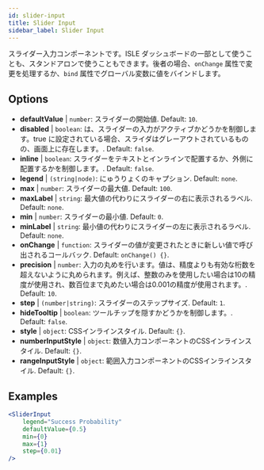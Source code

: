 ```yaml
---
id: slider-input
title: Slider Input
sidebar_label: Slider Input
---
```


スライダー入力コンポーネントです。ISLE ダッシュボードの一部として使うことも、スタンドアロンで使うこともできます。後者の場合、`onChange` 属性で変更を処理するか、`bind` 属性でグローバル変数に値をバインドします。

## Options

* __defaultValue__ | `number`: スライダーの開始値. Default: `10`.
* __disabled__ | `boolean`: は、スライダーの入力がアクティブかどうかを制御します。true に設定されている場合、スライダはグレーアウトされているものの、画面上に存在します。. Default: `false`.
* __inline__ | `boolean`: スライダーをテキストとインラインで配置するか、外側に配置するかを制御します。. Default: `false`.
* __legend__ | `(string|node)`: にゅうりょくのキャプション. Default: `none`.
* __max__ | `number`: スライダーの最大値. Default: `100`.
* __maxLabel__ | `string`: 最大値の代わりにスライダーの右に表示されるラベル. Default: `none`.
* __min__ | `number`: スライダーの最小値. Default: `0`.
* __minLabel__ | `string`: 最小値の代わりにスライダーの左に表示されるラベル. Default: `none`.
* __onChange__ | `function`: スライダーの値が変更されたときに新しい値で呼び出されるコールバック. Default: `onChange() {}`.
* __precision__ | `number`: 入力の丸めを行います。値は、精度よりも有効な桁数を超えないように丸められます。例えば、整数のみを使用したい場合は10の精度が使用され、数百位まで丸めたい場合は0.001の精度が使用されます。. Default: `10`.
* __step__ | `(number|string)`: スライダーのステップサイズ. Default: `1`.
* __hideTooltip__ | `boolean`: ツールチップを隠すかどうかを制御します。. Default: `false`.
* __style__ | `object`: CSSインラインスタイル. Default: `{}`.
* __numberInputStyle__ | `object`: 数値入力コンポーネントのCSSインラインスタイル. Default: `{}`.
* __rangeInputStyle__ | `object`: 範囲入力コンポーネントのCSSインラインスタイル. Default: `{}`.


## Examples

```jsx live
<SliderInput
    legend="Success Probability"
    defaultValue={0.5}
    min={0}
    max={1}
    step={0.01}
/>
```



